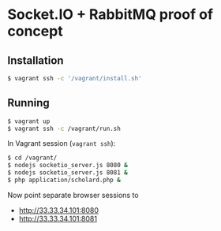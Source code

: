 # Socket.IO + RabbitMQ proof of concept

## Installation

```bash
$ vagrant ssh -c '/vagrant/install.sh'
```

## Running

```bash
$ vagrant up
$ vagrant ssh -c /vagrant/run.sh
```

In Vagrant session (`vagrant ssh`):

```bash
$ cd /vagrant/
$ nodejs socketio_server.js 8080 &
$ nodejs socketio_server.js 8081 &
$ php application/scholard.php &
```

Now point separate browser sessions to

* http://33.33.34.101:8080
* http://33.33.34.101:8081

